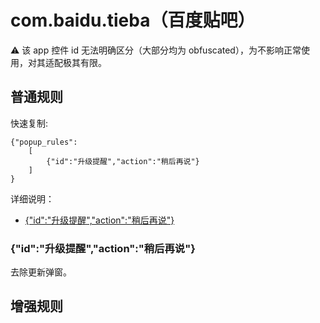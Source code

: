 # com.baidu.tieba（百度贴吧）

⚠ 该 app 控件 id 无法明确区分（大部分均为 obfuscated），为不影响正常使用，对其适配极其有限。

## 普通规则

快速复制:
```
{"popup_rules":
    [
        {"id":"升级提醒","action":"稍后再说"}
    ]
}
```
详细说明：
- [{"id":"升级提醒","action":"稍后再说"}](#id升级提醒action稍后再说)

### {"id":"升级提醒","action":"稍后再说"}
去除更新弹窗。

## 增强规则